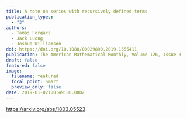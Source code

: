 ```yaml
---
title: A note on series with recursively defined terms
publication_types:
  - "3"
authors:
  - Tamás Forgács
  - Jack Luong
  - Joshua Williamson
doi: https://doi.org/10.1080/00029890.2019.1555411
publication: The American Mathematical Monthly, Volume 126, Issue 3
draft: false
featured: false
image:
  filename: featured
  focal_point: Smart
  preview_only: false
date: 2019-01-02T00:49:00.000Z
---
```

<https://arxiv.org/abs/1803.05523>